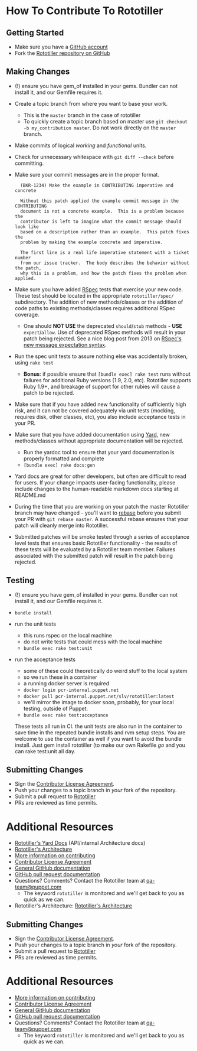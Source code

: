 # How To Contribute To Rototiller

## Getting Started

* Make sure you have a [GitHub account](https://github.com/signup/free)
* Fork the [Rototiller repository on GitHub](https://github.com/puppetlabs/rototiller)

## Making Changes

* (!) ensure you have gem_of installed in your gems. Bundler can not install it, and our Gemfile requires it.
* Create a topic branch from where you want to base your work.
  * This is the `master` branch in the case of rototiller
  * To quickly create a topic branch based on master use `git checkout -b my_contribution master`. Do not work directly on the `master` branch.
* Make commits of logical _working_ and _functional_ units.
* Check for unnecessary whitespace with `git diff --check` before committing.
* Make sure your commit messages are in the proper format.

        (BKR-1234) Make the example in CONTRIBUTING imperative and concrete

        Without this patch applied the example commit message in the CONTRIBUTING
        document is not a concrete example.  This is a problem because the
        contributor is left to imagine what the commit message should look like
        based on a description rather than an example.  This patch fixes the
        problem by making the example concrete and imperative.

        The first line is a real life imperative statement with a ticket number
        from our issue tracker.  The body describes the behavior without the patch,
        why this is a problem, and how the patch fixes the problem when applied.

* Make sure you have added [RSpec](http://rspec.info/) tests that exercise your new code.  These test should be located in the appropriate `rototiller/spec/` subdirectory.  The addition of new methods/classes or the addition of code paths to existing methods/classes requires additional RSpec coverage.
  * One should **NOT USE** the deprecated `should`/`stub` methods - **USE** `expect`/`allow`. Use of deprecated RSpec methods will result in your patch being rejected.  See a nice blog post from 2013 on [RSpec's new message expectation syntax](http://teaisaweso.me/blog/2013/05/27/rspecs-new-message-expectation-syntax/).
* Run the spec unit tests to assure nothing else was accidentally broken, using `rake test`
  * **Bonus**: if possible ensure that `[bundle exec] rake test` runs without failures for additional Ruby versions (1.9, 2.0, etc). Rototiller supports Ruby 1.9+, and breakage of support for other rubies will cause a patch to be rejected.
* Make sure that if you have added new functionality of sufficiently high risk, and it can not be covered adequately via unit tests (mocking, requires disk, other classes, etc), you also include acceptance tests in your PR.
* Make sure that you have added documentation using [Yard](http://yardoc.org/), new methods/classes without appropriate documentation will be rejected.
  * Run the yardoc tool to ensure that your yard documentation is properly formatted and complete
  * `[bundle exec] rake docs:gen`
* Yard docs are great for other developers, but often are difficult to read for users. If your change impacts user-facing functionality, please include changes to the human-readable markdown docs starting at README.md
* During the time that you are working on your patch the master Rototiller branch may have changed - you'll want to [rebase](http://git-scm.com/book/en/Git-Branching-Rebasing) before you submit your PR with `git rebase master`.  A successful rebase ensures that your patch will cleanly merge into Rototiller.
* Submitted patches will be smoke tested through a series of acceptance level tests that ensures basic Rototiller functionality - the results of these tests will be evaluated by a Rototiller team member.  Failures associated with the submitted patch will result in the patch being rejected.

## Testing

* (!) ensure you have gem_of installed in your gems. Bundler can not install it, and our Gemfile requires it.
* `bundle install`
* run the unit tests
  * this runs rspec on the local machine
  * do not write tests that could mess with the local machine
  * `bundle exec rake test:unit`
* run the acceptance tests
  * some of these could theoretically do weird stuff to the local system
  * so we run these in a container
  * a running docker server is required
  * `docker login pcr-internal.puppet.net`
  * `docker pull pcr-internal.puppet.net/slv/rototiller:latest`
  * we'll  mirror the image to docker soon, probably, for your local testing, outside of Puppet.
  * `bundle exec rake test:acceptance`

  These tests all run in CI.  the unit tests are also run in the container to save time in the repeated bundle installs and rvm setup steps. You are welcome to use the container as well if you want to avoid the bundle install.  Just gem install rototiller (to make our own Rakefile _go_ and you can rake test:unit all day.

## Submitting Changes

* Sign the [Contributor License Agreement](http://links.puppet.com/cla).
* Push your changes to a topic branch in _your_ fork of the repository.
* Submit a pull request to [Rototiller](https://github.com/puppetlabs/rototiller)
* PRs are reviewed as time permits.

# Additional Resources

* [Rototiller's Yard Docs](http://www.rubydoc.info/github/puppetlabs/rototiller) (API/internal Architecture docs)
* [Rototiller's Architecture](docs/rototiller_class_graph.png)
* [More information on contributing](http://links.puppet.com/contribute-to-puppet)
* [Contributor License Agreement](http://links.puppet.com/cla)
* [General GitHub documentation](http://help.github.com/)
* [GitHub pull request documentation](http://help.github.com/send-pull-requests/)
* Questions?  Comments?  Contact the Rototiller team at qa-team@puppet.com
  * The keyword `rototiller` is monitored and we'll get back to you as quick as we can.
* Rototiller's Architecture: [Rototiller's Architecture](docs/rototiller_class_graph.png)

## Submitting Changes

* Sign the [Contributor License Agreement](http://links.puppet.com/cla).
* Push your changes to a topic branch in _your_ fork of the repository.
* Submit a pull request to [Rototiller](https://github.com/puppetlabs/rototiller)
* PRs are reviewed as time permits.

# Additional Resources

* [More information on contributing](http://links.puppet.com/contribute-to-puppet)
* [Contributor License Agreement](http://links.puppet.com/cla)
* [General GitHub documentation](http://help.github.com/)
* [GitHub pull request documentation](http://help.github.com/send-pull-requests/)
* Questions?  Comments?  Contact the Rototiller team at qa-team@puppet.com
  * The keyword `rototiller` is monitored and we'll get back to you as quick as we can.
